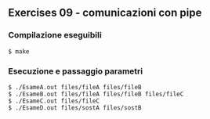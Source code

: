 ## Exercises 09 - comunicazioni con pipe

### Compilazione eseguibili

```console
$ make
```

### Esecuzione e passaggio parametri

```console
$ ./EsameA.out files/fileA files/fileB
$ ./EsameB.out files/fileA files/fileB files/fileC
$ ./EsameC.out files/fileC
$ ./EsameD.out files/sostA files/sostB
```